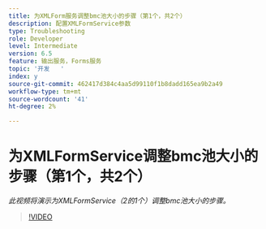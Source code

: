 ```yaml
---
title: 为XMLForm服务调整bmc池大小的步骤（第1个，共2个）
description: 配置XMLFormService参数
type: Troubleshooting
role: Developer
level: Intermediate
version: 6.5
feature: 输出服务，Forms服务
topic: '开发   '
index: y
source-git-commit: 462417d384c4aa5d99110f1b8dadd165ea9b2a49
workflow-type: tm+mt
source-wordcount: '41'
ht-degree: 2%

---
```


# 为XMLFormService调整bmc池大小的步骤（第1个，共2个）

*此视频将演示为XMLFormService（2的1个）调整bmc池大小的步骤。*

>[!VIDEO](https://video.tv.adobe.com/v/335552?quality=9&learn=on)
